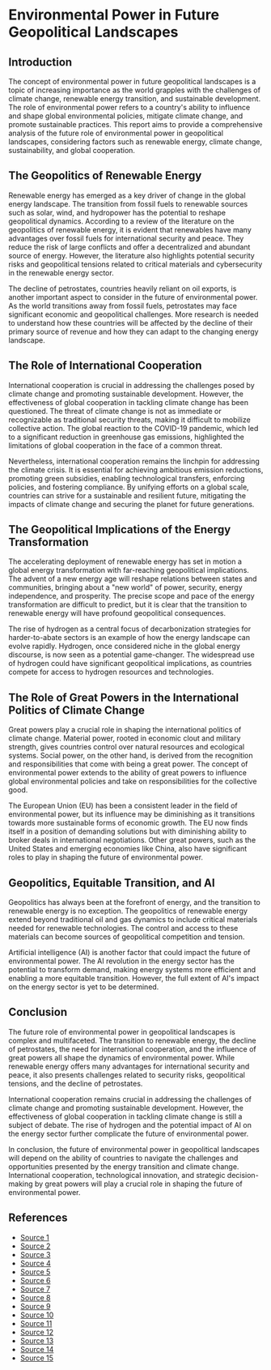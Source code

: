 # Environmental Power in Future Geopolitical Landscapes

## Introduction

The concept of environmental power in future geopolitical landscapes is a topic of increasing importance as the world grapples with the challenges of climate change, renewable energy transition, and sustainable development. The role of environmental power refers to a country's ability to influence and shape global environmental policies, mitigate climate change, and promote sustainable practices. This report aims to provide a comprehensive analysis of the future role of environmental power in geopolitical landscapes, considering factors such as renewable energy, climate change, sustainability, and global cooperation.

## The Geopolitics of Renewable Energy

Renewable energy has emerged as a key driver of change in the global energy landscape. The transition from fossil fuels to renewable sources such as solar, wind, and hydropower has the potential to reshape geopolitical dynamics. According to a review of the literature on the geopolitics of renewable energy, it is evident that renewables have many advantages over fossil fuels for international security and peace. They reduce the risk of large conflicts and offer a decentralized and abundant source of energy. However, the literature also highlights potential security risks and geopolitical tensions related to critical materials and cybersecurity in the renewable energy sector.

The decline of petrostates, countries heavily reliant on oil exports, is another important aspect to consider in the future of environmental power. As the world transitions away from fossil fuels, petrostates may face significant economic and geopolitical challenges. More research is needed to understand how these countries will be affected by the decline of their primary source of revenue and how they can adapt to the changing energy landscape.

## The Role of International Cooperation

International cooperation is crucial in addressing the challenges posed by climate change and promoting sustainable development. However, the effectiveness of global cooperation in tackling climate change has been questioned. The threat of climate change is not as immediate or recognizable as traditional security threats, making it difficult to mobilize collective action. The global reaction to the COVID-19 pandemic, which led to a significant reduction in greenhouse gas emissions, highlighted the limitations of global cooperation in the face of a common threat.

Nevertheless, international cooperation remains the linchpin for addressing the climate crisis. It is essential for achieving ambitious emission reductions, promoting green subsidies, enabling technological transfers, enforcing policies, and fostering compliance. By unifying efforts on a global scale, countries can strive for a sustainable and resilient future, mitigating the impacts of climate change and securing the planet for future generations.

## The Geopolitical Implications of the Energy Transformation

The accelerating deployment of renewable energy has set in motion a global energy transformation with far-reaching geopolitical implications. The advent of a new energy age will reshape relations between states and communities, bringing about a "new world" of power, security, energy independence, and prosperity. The precise scope and pace of the energy transformation are difficult to predict, but it is clear that the transition to renewable energy will have profound geopolitical consequences.

The rise of hydrogen as a central focus of decarbonization strategies for harder-to-abate sectors is an example of how the energy landscape can evolve rapidly. Hydrogen, once considered niche in the global energy discourse, is now seen as a potential game-changer. The widespread use of hydrogen could have significant geopolitical implications, as countries compete for access to hydrogen resources and technologies.

## The Role of Great Powers in the International Politics of Climate Change

Great powers play a crucial role in shaping the international politics of climate change. Material power, rooted in economic clout and military strength, gives countries control over natural resources and ecological systems. Social power, on the other hand, is derived from the recognition and responsibilities that come with being a great power. The concept of environmental power extends to the ability of great powers to influence global environmental policies and take on responsibilities for the collective good.

The European Union (EU) has been a consistent leader in the field of environmental power, but its influence may be diminishing as it transitions towards more sustainable forms of economic growth. The EU now finds itself in a position of demanding solutions but with diminishing ability to broker deals in international negotiations. Other great powers, such as the United States and emerging economies like China, also have significant roles to play in shaping the future of environmental power.

## Geopolitics, Equitable Transition, and AI

Geopolitics has always been at the forefront of energy, and the transition to renewable energy is no exception. The geopolitics of renewable energy extend beyond traditional oil and gas dynamics to include critical materials needed for renewable technologies. The control and access to these materials can become sources of geopolitical competition and tension.

Artificial intelligence (AI) is another factor that could impact the future of environmental power. The AI revolution in the energy sector has the potential to transform demand, making energy systems more efficient and enabling a more equitable transition. However, the full extent of AI's impact on the energy sector is yet to be determined.

## Conclusion

The future role of environmental power in geopolitical landscapes is complex and multifaceted. The transition to renewable energy, the decline of petrostates, the need for international cooperation, and the influence of great powers all shape the dynamics of environmental power. While renewable energy offers many advantages for international security and peace, it also presents challenges related to security risks, geopolitical tensions, and the decline of petrostates.

International cooperation remains crucial in addressing the challenges of climate change and promoting sustainable development. However, the effectiveness of global cooperation in tackling climate change is still a subject of debate. The rise of hydrogen and the potential impact of AI on the energy sector further complicate the future of environmental power.

In conclusion, the future of environmental power in geopolitical landscapes will depend on the ability of countries to navigate the challenges and opportunities presented by the energy transition and climate change. International cooperation, technological innovation, and strategic decision-making by great powers will play a crucial role in shaping the future of environmental power.

## References

- [Source 1](https://www.sciencedirect.com/science/article/pii/S1364032119307555)
- [Source 2](https://www.nature.com/articles/s44168-023-00045-6)
- [Source 3](https://www.foreignaffairs.com/articles/world/2021-11-30/geopolitics-energy-green-upheaval)
- [Source 4](https://www.irena.org/Digital-Report/Geopolitics-of-the-Energy-Transformation)
- [Source 5](https://www.sbs.ox.ac.uk/oxford-answers/unlocking-power-international-cooperation-fight-against-climate-change)
- [Source 6](https://www.europarl.europa.eu/RegData/etudes/ATAG/2022/679092/EPRS_ATA(2022)679092_EN.pdf)
- [Source 7](https://www.sir.advancedleadership.harvard.edu/articles/climate-change-and-international-cooperation)
- [Source 8](https://press.un.org/en/2021/sc14445.doc.htm)
- [Source 9](https://www.lse.ac.uk/research/research-for-the-world/sustainability/what-is-the-role-of-great-powers-in-the-international-politics-of-climate-change-1)
- [Source 10](https://assets.cambridge.org/97805218/42167/excerpt/9780521842167_excerpt.pdf)
- [Source 11](https://www.weforum.org/agenda/2020/09/global-cooperation-international-united-nations-covid-19-climate-change/)
- [Source 12](https://www.spglobal.com/esg/insights/featured/special-editorial/key-sustainability-trends-that-will-drive-decision-making-in-2023)
- [Source 13](https://www.conference-board.org/topics/geopolitics/sustainability-during-a-geopolitical-crisis)
- [Source 14](https://www.weforum.org/agenda/2024/03/energy-2024-geopolitics-equitable-transition-ai-radio-davos-podcast/)
- [Source 15](https://www.weforum.org/agenda/2024/03/geopolitics-carbon-emissions-ukraine-red-sea/)